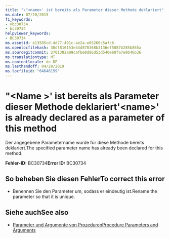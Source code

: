 ```yaml
---
title: "\"<name>' ist bereits als Parameter dieser Methode deklariert"
ms.date: 07/20/2015
f1_keywords:
- vbc30734
- bc30734
helpviewer_keywords:
- BC30734
ms.assetid: e13585cd-4d77-491c-ae2a-e65260c5afc6
ms.openlocfilehash: 38df816153e44d878368b3136ef5087b285b865a
ms.sourcegitcommit: 2701302a99cafbe0d86d53d540eb0fa7e9b46b36
ms.translationtype: MT
ms.contentlocale: de-DE
ms.lasthandoff: 04/28/2019
ms.locfileid: "64646159"
---
```

# <a name="name-is-already-declared-as-a-parameter-of-this-method"></a><span data-ttu-id="2a8b7-102">"\<Name >' ist bereits als Parameter dieser Methode deklariert</span><span class="sxs-lookup"><span data-stu-id="2a8b7-102">'\<name>' is already declared as a parameter of this method</span></span>
<span data-ttu-id="2a8b7-103">Der angegebene Parametername wurde für diese Methode bereits deklariert.</span><span class="sxs-lookup"><span data-stu-id="2a8b7-103">The specified parameter name has already been declared for this method.</span></span>  
  
 <span data-ttu-id="2a8b7-104">**Fehler-ID:** BC30734</span><span class="sxs-lookup"><span data-stu-id="2a8b7-104">**Error ID:** BC30734</span></span>  
  
## <a name="to-correct-this-error"></a><span data-ttu-id="2a8b7-105">So beheben Sie diesen Fehler</span><span class="sxs-lookup"><span data-stu-id="2a8b7-105">To correct this error</span></span>  
  
- <span data-ttu-id="2a8b7-106">Benennen Sie den Parameter um, sodass er eindeutig ist.</span><span class="sxs-lookup"><span data-stu-id="2a8b7-106">Rename the parameter so that it is unique.</span></span>  
  
## <a name="see-also"></a><span data-ttu-id="2a8b7-107">Siehe auch</span><span class="sxs-lookup"><span data-stu-id="2a8b7-107">See also</span></span>

- [<span data-ttu-id="2a8b7-108">Parameter und Argumente von Prozeduren</span><span class="sxs-lookup"><span data-stu-id="2a8b7-108">Procedure Parameters and Arguments</span></span>](../../visual-basic/programming-guide/language-features/procedures/procedure-parameters-and-arguments.md)
